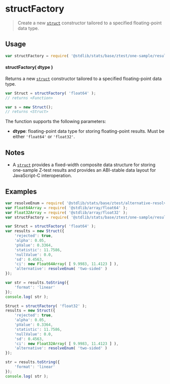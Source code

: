 <!--

@license Apache-2.0

Copyright (c) 2025 The Stdlib Authors.

Licensed under the Apache License, Version 2.0 (the "License");
you may not use this file except in compliance with the License.
You may obtain a copy of the License at

   http://www.apache.org/licenses/LICENSE-2.0

Unless required by applicable law or agreed to in writing, software
distributed under the License is distributed on an "AS IS" BASIS,
WITHOUT WARRANTIES OR CONDITIONS OF ANY KIND, either express or implied.
See the License for the specific language governing permissions and
limitations under the License.

-->

# structFactory

> Create a new [`struct`][@stdlib/dstructs/struct] constructor tailored to a specified floating-point data type.

<!-- Section to include introductory text. Make sure to keep an empty line after the intro `section` element and another before the `/section` close. -->

<section class="intro">

</section>

<!-- /.intro -->

<!-- Package usage documentation. -->

<section class="usage">

## Usage

```javascript
var structFactory = require( '@stdlib/stats/base/ztest/one-sample/results/struct-factory' );
```

#### structFactory( dtype )

Returns a new [`struct`][@stdlib/dstructs/struct] constructor tailored to a specified floating-point data type.

```javascript
var Struct = structFactory( 'float64' );
// returns <Function>

var s = new Struct();
// returns <Struct>
```

The function supports the following parameters:

-   **dtype**: floating-point data type for storing floating-point results. Must be either `'float64'` or `'float32'`.

</section>

<!-- /.usage -->

<!-- Package usage notes. Make sure to keep an empty line after the `section` element and another before the `/section` close. -->

<section class="notes">

## Notes

-   A [`struct`][@stdlib/dstructs/struct] provides a fixed-width composite data structure for storing one-sample Z-test results and provides an ABI-stable data layout for JavaScript-C interoperation.

</section>

<!-- /.notes -->

<!-- Package usage examples. -->

<section class="examples">

## Examples

<!-- eslint no-undef: "error" -->

```javascript
var resolveEnum = require( '@stdlib/stats/base/ztest/alternative-resolve-enum' );
var Float64Array = require( '@stdlib/array/float64' );
var Float32Array = require( '@stdlib/array/float32' );
var structFactory = require( '@stdlib/stats/base/ztest/one-sample/results/struct-factory' );

var Struct = structFactory( 'float64' );
var results = new Struct({
    'rejected': true,
    'alpha': 0.05,
    'pValue': 0.3364,
    'statistic': 11.7586,
    'nullValue': 0.0,
    'sd': 0.4563,
    'ci': new Float64Array( [ 9.9983, 11.4123 ] ),
    'alternative': resolveEnum( 'two-sided' )
});

var str = results.toString({
    'format': 'linear'
});
console.log( str );

Struct = structFactory( 'float32' );
results = new Struct({
    'rejected': true,
    'alpha': 0.05,
    'pValue': 0.3364,
    'statistic': 11.7586,
    'nullValue': 0.0,
    'sd': 0.4563,
    'ci': new Float32Array( [ 9.9983, 11.4123 ] ),
    'alternative': resolveEnum( 'two-sided' )
});

str = results.toString({
    'format': 'linear'
});
console.log( str );
```

</section>

<!-- /.examples -->

<!-- Section to include cited references. If references are included, add a horizontal rule *before* the section. Make sure to keep an empty line after the `section` element and another before the `/section` close. -->

<section class="references">

</section>

<!-- /.references -->

<!-- Section for related `stdlib` packages. Do not manually edit this section, as it is automatically populated. -->

<section class="related">

</section>

<!-- /.related -->

<!-- Section for all links. Make sure to keep an empty line after the `section` element and another before the `/section` close. -->

<section class="links">

[@stdlib/dstructs/struct]: https://github.com/stdlib-js/stdlib/tree/develop/lib/node_modules/%40stdlib/dstructs/struct

</section>

<!-- /.links -->
